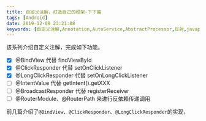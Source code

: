 ```yaml
---
title: 自定义注解，打造自己的框架-下下篇
tags: [Android]
date: 2019-12-09 23:21:08
keywords: [自定义注解,Annotation,AutoService,AbstractProcessor,反射,javapoet]
---
```


该系列介绍自定义注解，完成如下功能。

- [x] @BindView 代替  findViewById 
- [x] @ClickResponder 代替 setOnClickListener
- [x] @LongClickResponder 代替 setOnLongClickListener
- [ ] @IntentValue 代替 getIntent().getXXX
- [ ] @BroadcastResponder 代替 registerReceiver
- [ ] @RouterModule、@RouterPath 来进行反依赖传递调用

前几篇介绍了`@BindView`、`@ClickResponder`、`@LongClickResponder`的实现，